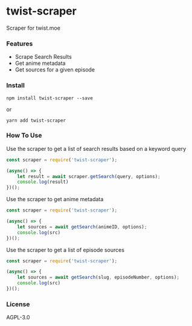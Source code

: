 # twist-scraper
Scraper for twist.moe

### Features
* Scrape Search Results
* Get anime metadata
* Get sources for a given episode

### Install
```
npm install twist-scraper --save
```
or 
```
yarn add twist-scraper
```

### How To Use 

Use the scraper to get a list of search results based on a keyword query
```javascript
const scraper = require('twist-scraper');

(async() => {
    let result = await scraper.getSearch(query, options);
    console.log(result)
})();

```

Use the scraper to get anime metadata
```javascript
const scraper = require('twist-scraper');

(async() => {
    let sources = await getSearch(animeID, options);
    console.log(src)
})();

```

Use the scraper to get a list of episode sources
```javascript
const scraper = require('twist-scraper');

(async() => {
    let sources = await getSearch(slug, episodeNumber, options);
    console.log(src)
})();

```
### License
AGPL-3.0
